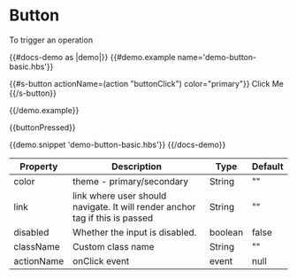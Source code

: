 # Button

<p>To trigger an operation</p>

{{#docs-demo as |demo|}}
{{#demo.example name='demo-button-basic.hbs'}}

{{#s-button actionName=(action "buttonClick") color="primary"}}
Click Me
{{/s-button}}

{{/demo.example}}

<p class="pl15">{{buttonPressed}}</p>
{{demo.snippet 'demo-button-basic.hbs'}}
{{/docs-demo}}

| Property   | Description                                                                  | Type    | Default |
| ---------- | ---------------------------------------------------------------------------- | ------- | ------- |
| color      | theme - primary/secondary                                                    | String  | ""      |
| link       | link where user should navigate. It will render anchor tag if this is passed | String  | ""      |
| disabled   | Whether the input is disabled.                                               | boolean | false   |
| className  | Custom class name                                                            | String  | ""      |
| actionName | onClick event                                                                | event   | null    |
